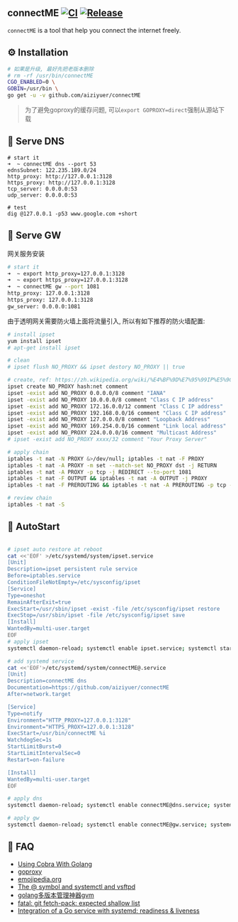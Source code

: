 connectME
[![CI](https://github.com/aiziyuer/connectME/workflows/CI/badge.svg)](https://github.com/aiziyuer/connectME/actions?query=workflow%3ACI) 
[![Release](https://github.com/aiziyuer/connectME/workflows/Release/badge.svg)](https://github.com/aiziyuer/connectME/releases/latest)
---

`connectME` is a tool that help you connect the internet freely.

## ⚙ Installation

``` bash
# 如果是升级, 最好先把老版本删除
# rm -rf /usr/bin/connectME
CGO_ENABLED=0 \
GOBIN=/usr/bin \
go get -u -v github.com/aiziyuer/connectME
```
> 为了避免goproxy的缓存问题, 可以`export GOPROXY=direct`强制从源站下载

## 🧼 Serve DNS

```
# start it
➜  ~ connectME dns --port 53
ednsSubnet: 122.235.189.0/24
http_proxy: http://127.0.0.1:3128
https_proxy: http://127.0.0.1:3128
tcp_server: 0.0.0.0:53
udp_server: 0.0.0.0:53

# test
dig @127.0.0.1 -p53 www.google.com +short

```

## 🚪 Serve GW

网关服务安装

``` bash
# start it
➜  ~ export http_proxy=127.0.0.1:3128
➜  ~ export https_proxy=127.0.0.1:3128
➜  ~ connectME gw --port 1081
http_proxy: 127.0.0.1:3128
https_proxy: 127.0.0.1:3128
gw_server: 0.0.0.0:1081

```

由于透明网关需要防火墙上面将流量引入, 所以有如下推荐的防火墙配置:

``` bash
# install ipset
yum install ipset
# apt-get install ipset

# clean
# ipset flush NO_PROXY && ipset destory NO_PROXY || true

# create, ref: https://zh.wikipedia.org/wiki/%E4%BF%9D%E7%95%99IP%E5%9C%B0%E5%9D%80
ipset create NO_PROXY hash:net comment
ipset -exist add NO_PROXY 0.0.0.0/8 comment "IANA"
ipset -exist add NO_PROXY 10.0.0.0/8 comment "Class C IP address"
ipset -exist add NO_PROXY 172.16.0.0/12 comment "Class C IP address"
ipset -exist add NO_PROXY 192.168.0.0/16 comment "Class C IP address"
ipset -exist add NO_PROXY 127.0.0.0/8 comment "Loopback Address"
ipset -exist add NO_PROXY 169.254.0.0/16 comment "Link local address"
ipset -exist add NO_PROXY 224.0.0.0/16 comment "Multicast Address"
# ipset -exist add NO_PROXY xxxx/32 comment "Your Proxy Server"

# apply chain
iptables -t nat -N PROXY &>/dev/null; iptables -t nat -F PROXY
iptables -t nat -A PROXY -m set --match-set NO_PROXY dst -j RETURN
iptables -t nat -A PROXY -p tcp -j REDIRECT --to-port 1081
iptables -t nat -F OUTPUT && iptables -t nat -A OUTPUT -j PROXY 
iptables -t nat -F PREROUTING && iptables -t nat -A PREROUTING -p tcp -j PROXY

# review chain
iptables -t nat -S

```

## 🎂 AutoStart

``` bash

# ipset auto restore at reboot
cat <<'EOF' >/etc/systemd/system/ipset.service
[Unit]
Description=ipset persistent rule service
Before=iptables.service
ConditionFileNotEmpty=/etc/sysconfig/ipset
[Service]
Type=oneshot
RemainAfterExit=true
ExecStart=/usr/sbin/ipset -exist -file /etc/sysconfig/ipset restore
ExecStop=/usr/sbin/ipset -file /etc/sysconfig/ipset save
[Install]
WantedBy=multi-user.target
EOF
# apply ipset
systemctl daemon-reload; systemctl enable ipset.service; systemctl start ipset.service

# add systemd service
cat <<'EOF'>/etc/systemd/system/connectME@.service
[Unit]
Description=connectME dns
Documentation=https://github.com/aiziyuer/connectME
After=network.target

[Service]
Type=notify
Environment="HTTP_PROXY=127.0.0.1:3128"
Environment="HTTPS_PROXY=127.0.0.1:3128"
ExecStart=/usr/bin/connectME %i
WatchdogSec=1s
StartLimitBurst=0
StartLimitIntervalSec=0
Restart=on-failure

[Install]
WantedBy=multi-user.target
EOF

# apply dns
systemctl daemon-reload; systemctl enable connectME@dns.service; systemctl restart connectME@dns.service

# apply gw
systemctl daemon-reload; systemctl enable connectME@gw.service; systemctl restart connectME@gw.service
```

## 🙏 FAQ

- [Using Cobra With Golang](https://o-my-chenjian.com/2017/09/20/Using-Cobra-With-Golang/)
- [goproxy](https://goproxy.io/zh/)
- [emojipedia.org](https://emojipedia.org/)
- [The @ symbol and systemctl and vsftpd](https://superuser.com/questions/393423/the-symbol-and-systemctl-and-vsftpd)
- [golang多版本管理神器gvm](https://github.com/moovweb/gvm)
- [fatal: git fetch-pack: expected shallow list](https://github.com/golang/go/issues/38373)
- [Integration of a Go service with systemd: readiness & liveness](https://vincent.bernat.ch/en/blog/2017-systemd-golang)